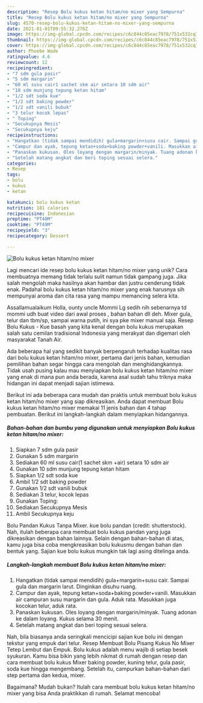 ```yaml
---
description: "Resep Bolu kukus ketan hitam/no mixer yang Sempurna"
title: "Resep Bolu kukus ketan hitam/no mixer yang Sempurna"
slug: 4570-resep-bolu-kukus-ketan-hitam-no-mixer-yang-sempurna
date: 2021-01-01T09:55:32.276Z
image: https://img-global.cpcdn.com/recipes/c6c844c85eac7978/751x532cq70/bolu-kukus-ketan-hitamno-mixer-foto-resep-utama.jpg
thumbnail: https://img-global.cpcdn.com/recipes/c6c844c85eac7978/751x532cq70/bolu-kukus-ketan-hitamno-mixer-foto-resep-utama.jpg
cover: https://img-global.cpcdn.com/recipes/c6c844c85eac7978/751x532cq70/bolu-kukus-ketan-hitamno-mixer-foto-resep-utama.jpg
author: Phoebe Wade
ratingvalue: 4.6
reviewcount: 12
recipeingredient:
- "7 sdm gula pasir"
- "5 sdm margarin"
- "60 ml susu cair1 sachet skm air setara 10 sdm air"
- "10 sdm munjung tepung ketan hitam"
- "1/2 sdt soda kue"
- "1/2 sdt baking powder"
- "1/2 sdt vanili bubuk"
- "3 telur kocok lepas"
- " Toping"
- "Secukupnya Mesis"
- "Secukupnya keju"
recipeinstructions:
- "Hangatkan (tidak sampai mendidih) gula+margarin+susu cair. Sampai gula dan margarin larut. Dinginkan disuhu ruang."
- "Campur dan ayak, tepung ketan+soda+baking powder+vanili. Masukkan air campuran susu margarin dan gula. Aduk rata. Masukkan juga kocokan telur, aduk rata."
- "Panaskan kukusan. Oles loyang dengan margarin/minyak. Tuang adonan ke dalam loyang. Kukus selama 30 menit."
- "Setelah matang angkat dan beri toping sesuai selera."
categories:
- Resep
tags:
- bolu
- kukus
- ketan

katakunci: bolu kukus ketan 
nutrition: 181 calories
recipecuisine: Indonesian
preptime: "PT40M"
cooktime: "PT49M"
recipeyield: "3"
recipecategory: Dessert

---
```



![Bolu kukus ketan hitam/no mixer](https://img-global.cpcdn.com/recipes/c6c844c85eac7978/751x532cq70/bolu-kukus-ketan-hitamno-mixer-foto-resep-utama.jpg)

Lagi mencari ide resep bolu kukus ketan hitam/no mixer yang unik? Cara membuatnya memang tidak terlalu sulit namun tidak gampang juga. Jika salah mengolah maka hasilnya akan hambar dan justru cenderung tidak enak. Padahal bolu kukus ketan hitam/no mixer yang enak harusnya sih mempunyai aroma dan cita rasa yang mampu memancing selera kita.

Assallamualaikum Holla, ounty uncle Mommi Lg sedih nih sebenarnya td mommi udh buat video dari awal proses , bahan bahan dll deh. Mixer gula, telur dan tbm/sp, sampai warna putih, ini sya pke mixer manual saja. Resep Bolu Kukus - Kue basah yang kita kenal dengan bolu kukus merupakan salah satu cemilan tradisional Indonesia yang merakyat dan digemari oleh masyarakat Tanah Air.

Ada beberapa hal yang sedikit banyak berpengaruh terhadap kualitas rasa dari bolu kukus ketan hitam/no mixer, pertama dari jenis bahan, kemudian pemilihan bahan segar hingga cara mengolah dan menghidangkannya. Tidak usah pusing kalau mau menyiapkan bolu kukus ketan hitam/no mixer yang enak di mana pun anda berada, karena asal sudah tahu triknya maka hidangan ini dapat menjadi sajian istimewa.


Berikut ini ada beberapa cara mudah dan praktis untuk membuat bolu kukus ketan hitam/no mixer yang siap dikreasikan. Anda dapat membuat Bolu kukus ketan hitam/no mixer memakai 11 jenis bahan dan 4 tahap pembuatan. Berikut ini langkah-langkah dalam menyiapkan hidangannya.

<!--inarticleads1-->

##### Bahan-bahan dan bumbu yang digunakan untuk menyiapkan Bolu kukus ketan hitam/no mixer:

1. Siapkan 7 sdm gula pasir
1. Gunakan 5 sdm margarin
1. Sediakan 60 ml susu cair(1 sachet skm +air) setara 10 sdm air
1. Gunakan 10 sdm munjung tepung ketan hitam
1. Siapkan 1/2 sdt soda kue
1. Ambil 1/2 sdt baking powder
1. Gunakan 1/2 sdt vanili bubuk
1. Sediakan 3 telur, kocok lepas
1. Gunakan  Toping:
1. Sediakan Secukupnya Mesis
1. Ambil Secukupnya keju


Bolu Pandan Kukus Tanpa Mixer. kue bolu pandan (credit: shutterstock). Nah, itulah beberapa cara membuat bolu kukus pandan yang juga dikreasikan dengan bahan lainnya. Selain dengan bahan-bahan di atas, kamu juga bisa coba mengkreasikan bolu kukusmu dengan bahan dan bentuk yang. Sajian kue bolu kukus mungkin tak lagi asing ditelinga anda. 

<!--inarticleads2-->

##### Langkah-langkah membuat Bolu kukus ketan hitam/no mixer:

1. Hangatkan (tidak sampai mendidih) gula+margarin+susu cair. Sampai gula dan margarin larut. Dinginkan disuhu ruang.
1. Campur dan ayak, tepung ketan+soda+baking powder+vanili. Masukkan air campuran susu margarin dan gula. Aduk rata. Masukkan juga kocokan telur, aduk rata.
1. Panaskan kukusan. Oles loyang dengan margarin/minyak. Tuang adonan ke dalam loyang. Kukus selama 30 menit.
1. Setelah matang angkat dan beri toping sesuai selera.


Nah, bila biasanya anda seringkali mencicipi sajian kue bolu ini dengan tekstur yang empuk dari telur. Resep Membuat Bolu Pisang Kukus No Mixer Tetep Lembut dan Empuk. Bolu kukus adalah menu wajib di setiap besek syukuran. Kamu bisa bikin yang lebih nikmat di rumah dengan resep dan cara membuat bolu kukus Mixer baking powder, kuning telur, gula pasir, soda kue hingga mengembang. Setelah itu, campurkan bahan-bahan dari step pertama dan kedua, mixer. 

Bagaimana? Mudah bukan? Itulah cara membuat bolu kukus ketan hitam/no mixer yang bisa Anda praktikkan di rumah. Selamat mencoba!

